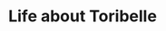 <html>
  
  <head>
    <title> life of Toribelle</title>
  </head>
  <body>
    <center><h1>Life about Toribelle</h1></center>
  </body>
</html>
